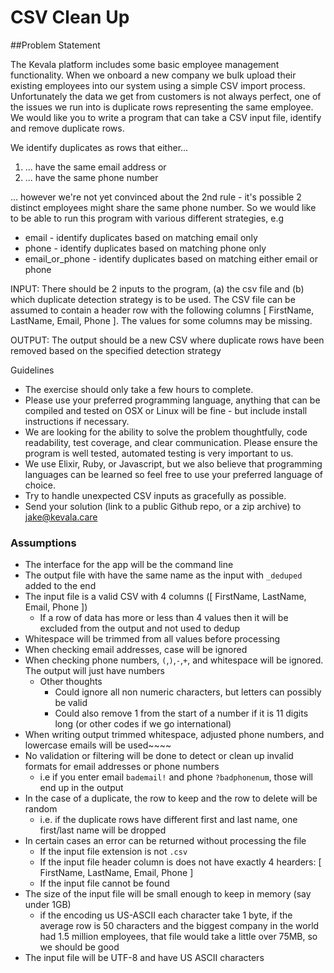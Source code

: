 # CSV Clean Up

##Problem Statement

The Kevala platform includes some basic employee management functionality. When we
onboard a new company we bulk upload their existing employees into our system using a
simple CSV import process. Unfortunately the data we get from customers is not always perfect,
one of the issues we run into is duplicate rows representing the same employee. We would like
you to write a program that can take a CSV input file, identify and remove duplicate rows.

We identify duplicates as rows that either...
1. ... have the same email address or
2. ... have the same phone number

... however we're not yet convinced about the 2nd rule - it's possible 2 distinct employees might
share the same phone number. So we would like to be able to run this program with various
different strategies, e.g
- email - identify duplicates based on matching email only
- phone - identify duplicates based on matching phone only
- email_or_phone - identify duplicates based on matching either email or phone

INPUT: There should be 2 inputs to the program, (a) the csv file and (b) which duplicate
detection strategy is to be used. The CSV file can be assumed to contain a header row with the
following columns [ FirstName, LastName, Email, Phone ]. The values for some columns may
be missing.

OUTPUT: The output should be a new CSV where duplicate rows have been removed based on
the specified detection strategy

Guidelines
- The exercise should only take a few hours to complete.
- Please use your preferred programming language, anything that can be compiled and
tested on OSX or Linux will be fine - but include install instructions if necessary.
- We are looking for the ability to solve the problem thoughtfully, code readability, test
coverage, and clear communication. Please ensure the program is well tested,
automated testing is very important to us.
- We use Elixir, Ruby, or Javascript, but we also believe that programming languages can
be learned so feel free to use your preferred language of choice.
- Try to handle unexpected CSV inputs as gracefully as possible.
- Send your solution (link to a public Github repo, or a zip archive) to jake@kevala.care

### Assumptions

- The interface for the app will be the command line
- The output file with have the same name as the input with `_deduped` added to the end
- The input file is a valid CSV with 4 columns ([ FirstName, LastName, Email, Phone ])
  - If a row of data has more or less than 4 values then it will be excluded from the output and not used to dedup
- Whitespace will be trimmed from all values before processing
- When checking email addresses, case will be ignored
- When checking phone numbers, `(`,`)`,`-`,`+`, and whitespace will be ignored. The output will just have numbers
    - Other thoughts
      - Could ignore all non numeric characters, but letters can possibly be valid
      - Could also remove 1 from the start of a number if it is 11 digits long (or other codes if we go international)
- When writing output trimmed whitespace, adjusted phone numbers, and lowercase emails will be used~~~~
- No validation or filtering will be done to detect or clean up invalid formats for email addresses or phone numbers
  - i.e if you enter email `bademail!` and phone `?badphonenum`, those will end up in the output
- In the case of a duplicate, the row to keep and the row to delete will be random
  - i.e. if the duplicate rows have different first and last name, one first/last name will be dropped
- In certain cases an error can be returned without processing the file
  - If the input file extension is not `.csv`
  - If the input file header column is does not have exactly 4 hearders: [ FirstName, LastName, Email, Phone ]
  - If the input file cannot be found
- The size of the input file will be small enough to keep in memory (say under 1GB)
  - if the encoding us US-ASCII each character take 1 byte, if the average row is 50 characters and the biggest company in the world had 1.5 million employees, that file would take a little over 75MB, so we should be good
- The input file will be UTF-8 and have US ASCII characters
